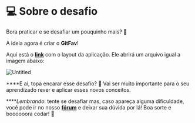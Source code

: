 # 💻 Sobre o desafio

Bora praticar e se desafiar um pouquinho mais? **💜**

A ideia agora é criar o **GitFav**!

Aqui está o [**link**](https://www.figma.com/file/SzQA07HwmSPj4hOYgu1Pps/%5BDesafios-Explorer%5D-GitFav/duplicate) com o layout da aplicação. Ele abrirá um arquivo igual a imagem abaixo:

![Untitled](https://github.com/enriquenasc/Gitfav/assets/56658021/ee797b84-cd5c-4e65-a8da-f03104388b41)

****E aí, topa encarar esse desafio? **💜**
Vai ser muito importante para o seu aprendizado rever e aplicar esses novos conceitos. 

*****Lembrando*: tente se desafiar mas, caso apareça alguma dificuldade, você pode ir no nosso **[fórum](https://app.rocketseat.com.br/h/forum/explorer)** e deixar sua dúvida por lá! 
Boa sorte e boooooora codar! **🚀**
